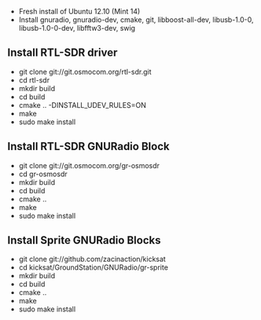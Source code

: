 - Fresh install of Ubuntu 12.10 (Mint 14)
- Install gnuradio, gnuradio-dev, cmake, git, libboost-all-dev, libusb-1.0-0, libusb-1.0-0-dev, libfftw3-dev, swig

## Install RTL-SDR driver
- git clone git://git.osmocom.org/rtl-sdr.git
- cd rtl-sdr
- mkdir build
- cd build
- cmake .. -DINSTALL_UDEV_RULES=ON
- make
- sudo make install

## Install RTL-SDR GNURadio Block
- git clone git://git.osmocom.org/gr-osmosdr
- cd gr-osmosdr
- mkdir build
- cd build
- cmake ..
- make
- sudo make install

## Install Sprite GNURadio Blocks
- git clone git://github.com/zacinaction/kicksat
- cd kicksat/GroundStation/GNURadio/gr-sprite
- mkdir build
- cd build
- cmake ..
- make
- sudo make install

